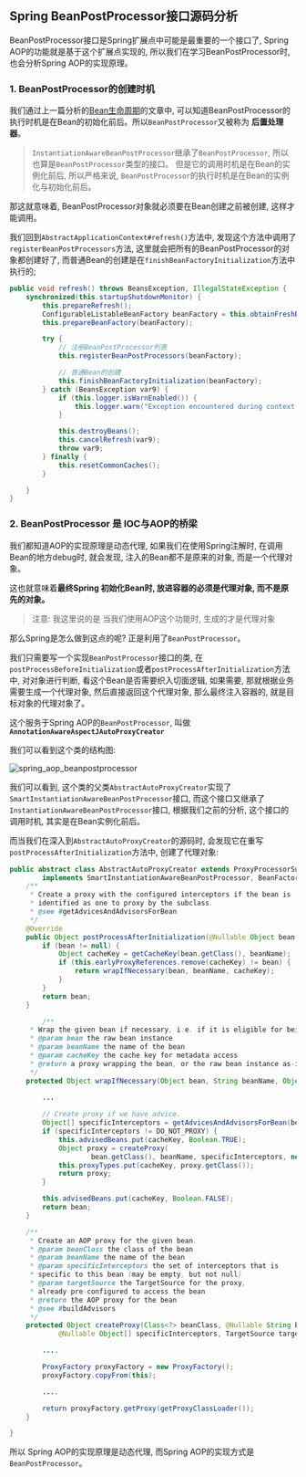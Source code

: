 ## Spring BeanPostProcessor接口源码分析

BeanPostProcessor接口是Spring扩展点中可能是最重要的一个接口了, Spring AOP的功能就是基于这个扩展点实现的, 所以我们在学习BeanPostProcessor时, 也会分析Spring AOP的实现原理。

### 1. BeanPostProcessor的创建时机

我们通过上一篇分析的[Bean生命周期](develop_framework/Spring/Spring_Bean_LifeCycle.md)的文章中, 可以知道BeanPostProcessor的执行时机是在Bean的初始化前后。所以`BeanPostProcessor`又被称为 **后置处理器**。

> `InstantiationAwareBeanPostProcessor`继承了`BeanPostProcessor`, 所以也算是`BeanPostProcessor`类型的接口。 但是它的调用时机是在Bean的实例化前后, 所以严格来说,  `BeanPostProcessor`的执行时机是在Bean的实例化与初始化前后。

那这就意味着, BeanPostProcessor对象就必须要在Bean创建之前被创建, 这样才能调用。

我们回到`AbstractApplicationContext#refresh()`方法中, 发现这个方法中调用了`registerBeanPostProcessors`方法, 这里就会把所有的BeanPostProcessor的对象都创建好了, 而普通Bean的创建是在`finishBeanFactoryInitialization`方法中执行的;

```java
public void refresh() throws BeansException, IllegalStateException {
    synchronized(this.startupShutdownMonitor) {
        this.prepareRefresh();
        ConfigurableListableBeanFactory beanFactory = this.obtainFreshBeanFactory();
        this.prepareBeanFactory(beanFactory);

        try {
            // 注册BeanPostProcessor列表
            this.registerBeanPostProcessors(beanFactory);

            // 普通Bean的创建
            this.finishBeanFactoryInitialization(beanFactory);
        } catch (BeansException var9) {
            if (this.logger.isWarnEnabled()) {
                this.logger.warn("Exception encountered during context initialization - cancelling refresh attempt: " + var9);
            }

            this.destroyBeans();
            this.cancelRefresh(var9);
            throw var9;
        } finally {
            this.resetCommonCaches();
        }

    }
}
```

### 2. BeanPostProcessor 是 IOC与AOP的桥梁

我们都知道AOP的实现原理是动态代理, 如果我们在使用Spring注解时, 在调用Bean的地方debug时, 就会发现, 注入的Bean都不是原来的对象, 而是一个代理对象。

这也就意味着**最终Spring 初始化Bean时, 放进容器的必须是代理对象, 而不是原先的对象。**

> 注意: 我这里说的是 当我们使用AOP这个功能时, 生成的才是代理对象

那么Spring是怎么做到这点的呢? 正是利用了`BeanPostProcessor`。

我们只需要写一个实现`BeanPostProcessor`接口的类, 在`postProcessBeforeInitialization`或者`postProcessAfterInitialization`方法中, 对对象进行判断, 看这个Bean是否需要织入切面逻辑, 如果需要, 那就根据业务需要生成一个代理对象, 然后直接返回这个代理对象, 那么最终注入容器的, 就是目标对象的代理对象了。

这个服务于Spring AOP的`BeanPostProcessor`, 叫做 **`AnnotationAwareAspectJAutoProxyCreator`**

我们可以看到这个类的结构图:

![spring_aop_beanpostprocessor](/image/spring_aop_beanpostprocessor.png)

我们可以看到, 这个类的父类`AbstractAutoProxyCreator`实现了`SmartInstantiationAwareBeanPostProcessor`接口, 而这个接口又继承了`InstantiationAwareBeanPostProcessor`接口, 根据我们之前的分析, 这个接口的调用时机, 其实是在Bean实例化前后。

而当我们在深入到`AbstractAutoProxyCreator`的源码时, 会发现它在重写`postProcessAfterInitialization`方法中, 创建了代理对象:

```java
public abstract class AbstractAutoProxyCreator extends ProxyProcessorSupport
		implements SmartInstantiationAwareBeanPostProcessor, BeanFactoryAware {
	/**
	 * Create a proxy with the configured interceptors if the bean is
	 * identified as one to proxy by the subclass.
	 * @see #getAdvicesAndAdvisorsForBean
	 */
	@Override
	public Object postProcessAfterInitialization(@Nullable Object bean, String beanName) {
		if (bean != null) {
			Object cacheKey = getCacheKey(bean.getClass(), beanName);
			if (this.earlyProxyReferences.remove(cacheKey) != bean) {
				return wrapIfNecessary(bean, beanName, cacheKey);
			}
		}
		return bean;
	}

    	/**
	 * Wrap the given bean if necessary, i.e. if it is eligible for being proxied.
	 * @param bean the raw bean instance
	 * @param beanName the name of the bean
	 * @param cacheKey the cache key for metadata access
	 * @return a proxy wrapping the bean, or the raw bean instance as-is
	 */
	protected Object wrapIfNecessary(Object bean, String beanName, Object cacheKey) {
        
        ...

		// Create proxy if we have advice.
		Object[] specificInterceptors = getAdvicesAndAdvisorsForBean(bean.getClass(), beanName, null);
		if (specificInterceptors != DO_NOT_PROXY) {
			this.advisedBeans.put(cacheKey, Boolean.TRUE);
			Object proxy = createProxy(
					bean.getClass(), beanName, specificInterceptors, new SingletonTargetSource(bean));
			this.proxyTypes.put(cacheKey, proxy.getClass());
			return proxy;
		}

		this.advisedBeans.put(cacheKey, Boolean.FALSE);
		return bean;
	}

    /**
	 * Create an AOP proxy for the given bean.
	 * @param beanClass the class of the bean
	 * @param beanName the name of the bean
	 * @param specificInterceptors the set of interceptors that is
	 * specific to this bean (may be empty, but not null)
	 * @param targetSource the TargetSource for the proxy,
	 * already pre-configured to access the bean
	 * @return the AOP proxy for the bean
	 * @see #buildAdvisors
	 */
	protected Object createProxy(Class<?> beanClass, @Nullable String beanName,
			@Nullable Object[] specificInterceptors, TargetSource targetSource) {

        ....

		ProxyFactory proxyFactory = new ProxyFactory();
		proxyFactory.copyFrom(this);

        ....

		return proxyFactory.getProxy(getProxyClassLoader());
	}

}
```


所以 Spring AOP的实现原理是动态代理, 而Spring AOP的实现方式是`BeanPostProcessor`。